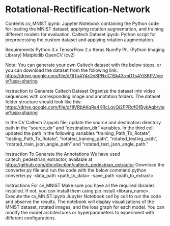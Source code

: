 # Rotational-Rectification-Network

Contents
cv_MNIST.ipynb: Jupyter Notebook containing the Python code for loading the MNIST dataset, applying rotation augmentation, and training different models for evaluation.
Caltech Dataset.ipynb: Python script for preprocessing the custom dataset and applying rotation augmentation.

Requirements
Python 3.x
TensorFlow 2.x
Keras
NumPy
PIL (Python Imaging Library)
Matplotlib
OpenCV (cv2)

Note: You can generate your own Caltech dataset with the below steps, or you can download the dataset from the following link: https://drive.google.com/file/d/1lTo4Y4rDe8PNxlC1Sk43rmDTs4YiSKP7/view?usp=sharing

Instruction to Generate Caltech Dataset 
Organize the dataset into video sequences with corresponding image and annotation folders. The dataset folder structure should look like this:
https://drive.google.com/file/d/1lVRbAKqRe4KRcLqvQi2FPRdfGfBykAqb/view?usp=sharing

In the CV Caltech 2.ipynb file, update the source and destination directory path in the “source_dir” and “destination_dir” variables.
In the third cell updated the path in the following variables “training_Path_To_Rotate”, ”testing_Path_To_Rotate”, ”rotated_training_path”, ”rotated_testing_path”,  ”rotated_train_json_angle_path” and “rotated_test_json_angle_path.”

Instruction To Generate the Annotations
We have used caltech_pedestrian_extractor, available at https://github.com/dbcollection/caltech_pedestrian_extractor
Download the converter.py file and run the code with the below command
python converter.py -data_path <path_to_data> -save_path <path_to_extract>


Instructions For cv_MNIST
Make sure you have all the required libraries installed. If not, you can install them using pip install <library_name>.
Execute the cv_MNIST.ipynb Jupyter Notebook cell by cell to run the code and observe the results.
The notebook will display visualizations of the MNIST dataset, rotated images, and the loss graph for each model.
You can modify the model architectures or hyperparameters to experiment with different configurations.
